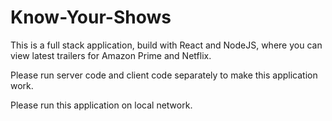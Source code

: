 # Know-Your-Shows

This is a full stack application, build with React and NodeJS, where you can view latest trailers for Amazon Prime and Netflix.

Please run server code and client code separately to make this application work. 

Please run this application on local network.
